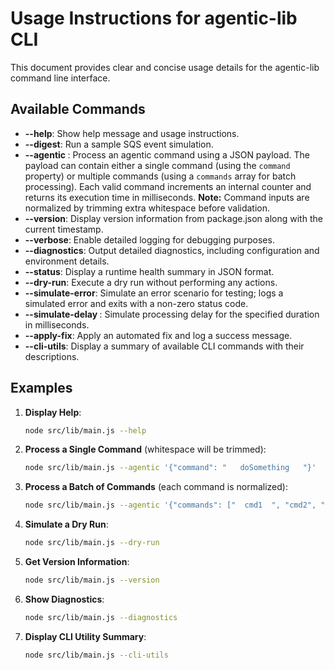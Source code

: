 # Usage Instructions for agentic-lib CLI

This document provides clear and concise usage details for the agentic-lib command line interface.

## Available Commands

- **--help**: Show help message and usage instructions.
- **--digest**: Run a sample SQS event simulation.
- **--agentic <jsonPayload>**: Process an agentic command using a JSON payload. The payload can contain either a single command (using the `command` property) or multiple commands (using a `commands` array for batch processing). Each valid command increments an internal counter and returns its execution time in milliseconds. **Note:** Command inputs are normalized by trimming extra whitespace before validation.
- **--version**: Display version information from package.json along with the current timestamp.
- **--verbose**: Enable detailed logging for debugging purposes.
- **--diagnostics**: Output detailed diagnostics, including configuration and environment details.
- **--status**: Display a runtime health summary in JSON format.
- **--dry-run**: Execute a dry run without performing any actions.
- **--simulate-error**: Simulate an error scenario for testing; logs a simulated error and exits with a non-zero status code.
- **--simulate-delay <ms>**: Simulate processing delay for the specified duration in milliseconds.
- **--apply-fix**: Apply an automated fix and log a success message.
- **--cli-utils**: Display a summary of available CLI commands with their descriptions.

## Examples

1. **Display Help**:
   ```bash
   node src/lib/main.js --help
   ```

2. **Process a Single Command** (whitespace will be trimmed):
   ```bash
   node src/lib/main.js --agentic '{"command": "   doSomething   "}'
   ```

3. **Process a Batch of Commands** (each command is normalized):
   ```bash
   node src/lib/main.js --agentic '{"commands": ["  cmd1  ", "cmd2", "  cmd3"]}'
   ```

4. **Simulate a Dry Run**:
   ```bash
   node src/lib/main.js --dry-run
   ```

5. **Get Version Information**:
   ```bash
   node src/lib/main.js --version
   ```

6. **Show Diagnostics**:
   ```bash
   node src/lib/main.js --diagnostics
   ```

7. **Display CLI Utility Summary**:
   ```bash
   node src/lib/main.js --cli-utils
   ```
